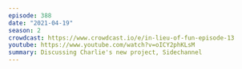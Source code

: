 ```yaml
---
episode: 388
date: "2021-04-19"
season: 2
crowdcast: https://www.crowdcast.io/e/in-lieu-of-fun-episode-13
youtube: https://www.youtube.com/watch?v=oICY2phKLsM
summary: Discussing Charlie's new project, Sidechannel
---
```

